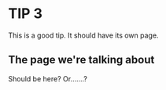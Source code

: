 # TIP 3

This is a good tip. It should have its own page.

## The page we're talking about

Should be here? Or.......?
